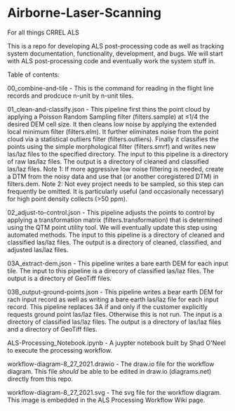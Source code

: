 # Airborne-Laser-Scanning
For all things CRREL ALS

This is a repo for developing ALS post-processing code as well as tracking system documentation, functionality, development, and bugs. We will start with ALS post-processing code and eventually work the system stuff in. 

Table of contents:

00_combine-and-tile - This is the command for reading in the flight line records and prodcuce n-unit by n-unit tiles.

01_clean-and-classify.json - This pipeline first thins the point cloud by applying a Poisson Random Sampling filter (filters.sample) at ≤1/4 the desired DEM cell size. It then cleans low noise by applying the extended local minimum filter (filters.elm). It further eliminates noise from the point cloud via a statistical outliers filter (filters.outliers). Finally it classifies the points using the simple morphological filter (filters.smrf) and writes new las/laz files to the specified directory. The input to this pipeline is a directory of raw las/laz files. The output is a directory of cleaned and classified las/laz files. Note 1: If more aggressive low noise filtering is needed, create a DTM from the noisy data and use that (or another coregistered DTM) in filters.dem. Note 2: Not evey project needs to be sampled, so this step can frequently be omitted. It is particularly useful (and occasionally necessary) for high point density collects (>50 ppm). 

02_adjust-to-control.json - This pipeline adjusts the points to control by applying a transformation matrix (filters.transformation) that is determined using the QTM point utility tool. We will eventually update this step using automated methods. The input to this pipeline is a directory of cleaned and classified las/laz files. The output is a directory of cleaned, classified, and adjusted las/laz files.

03A_extract-dem.json - This pipeline writes a bare earth DEM for each input tile. The input to this pipeline is a direcory of classified las/laz files. The output is a directory of GeoTiff files.

03B_output-ground-points.json - This pipeline writes a bear earth DEM for rach input record as well as writing a bare earth las/laz file for each input record. This pipeline replaces 3A if and only if the customer explicitly requests ground point las/laz files. Otherwise this is not run. The input is a directory of classified las/laz files. The output is a directory of las/laz files and a directory of GeoTiff files. 

ALS-Processing_Notebook.ipynb - A juypter notebook built by Shad O'Neel to execute the processing workflow.

workflow-diagram-8_27_2021.drawio - The draw.io file for the workflow diagram. This file *should* be able to be edited in draw.io (diagrams.net) directly from this repo.

workflow-diagram-8_27_2021.svg - The svg file for the workflow diagram. This image is embedded in the ALS Processing Workflow Wiki page. 
